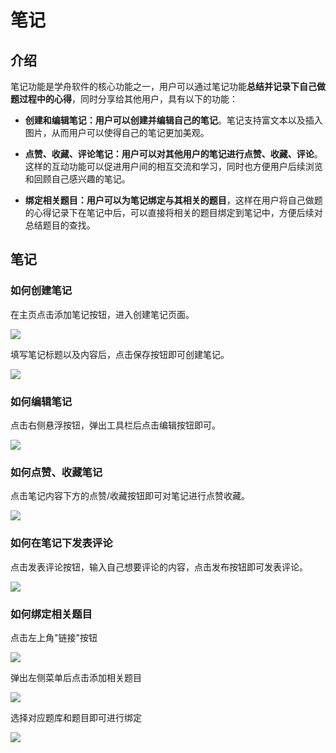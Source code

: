 # 笔记

## 介绍

笔记功能是学舟软件的核心功能之一，用户可以通过笔记功能**总结并记录下自己做题过程中的心得**，同时分享给其他用户，具有以下的功能：

- **创建和编辑笔记：**用户可以创建并编辑自己的**笔记**。笔记支持富文本以及插入图片，从而用户可以使得自己的笔记更加美观。

- **点赞、收藏、评论笔记：**用户可以对其他用户的笔记进行**点赞、收藏、评论**。这样的互动功能可以促进用户间的相互交流和学习，同时也方便用户后续浏览和回顾自己感兴趣的笔记。
- **绑定相关题目：**用户可以为笔记**绑定与其相关的题目**，这样在用户将自己做题的心得记录下在笔记中后，可以直接将相关的题目绑定到笔记中，方便后续对总结题目的查找。



## 笔记

### 如何创建笔记

在主页点击添加笔记按钮，进入创建笔记页面。

![](/note_intro/1.png)

填写笔记标题以及内容后，点击保存按钮即可创建笔记。

![](/note_intro/2.png)

### 如何编辑笔记

点击右侧悬浮按钮，弹出工具栏后点击编辑按钮即可。

![](/note_intro/3.png)

### 如何点赞、收藏笔记

点击笔记内容下方的点赞/收藏按钮即可对笔记进行点赞收藏。

![](/note_intro/4.png)

### 如何在笔记下发表评论

点击发表评论按钮，输入自己想要评论的内容，点击发布按钮即可发表评论。

![](/note_intro/5.png)

### 如何绑定相关题目

点击左上角"链接"按钮

![](/note_intro/6.png)

弹出左侧菜单后点击添加相关题目

![](/note_intro/7.png)

选择对应题库和题目即可进行绑定

![](/note_intro/8.png)

